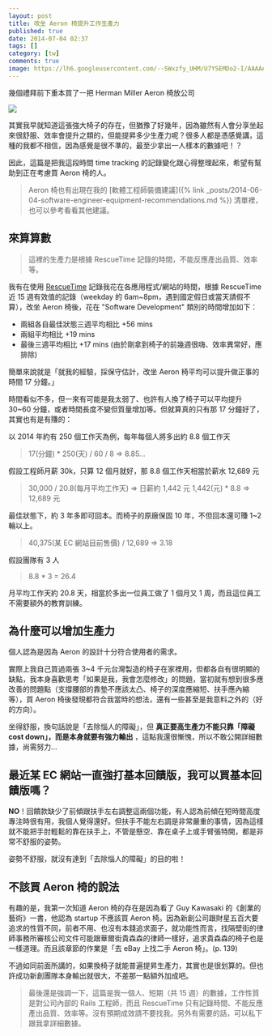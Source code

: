 ```yaml
---
layout: post
title: 改坐 Aeron 椅提升工作生產力
published: true
date: 2014-07-04 02:37
tags: []
category: [tw]
comments: true
image: https://lh6.googleusercontent.com/--SWxzfy_UHM/U7YSEMDo2-I/AAAAAAAAB1w/xnoUt9IXUyY/w800-h598-no/aeron-in-office.jpg
---
```


幾個禮拜前下重本買了一把 Herman Miller Aeron 椅放公司

![](https://lh6.googleusercontent.com/--SWxzfy_UHM/U7YSEMDo2-I/AAAAAAAAB1w/xnoUt9IXUyY/w800-h598-no/aeron-in-office.jpg)

其實我早就知道這張強大椅子的存在，但猶豫了好幾年，因為雖然有人會分享坐起來很舒服、效率會提升之類的，但能提昇多少生產力呢？很多人都是憑感覺講，這種的我都不相信，因為感覺是很不準的，最至少拿出一人樣本的數據吧！？

因此，這篇是把我這段時間 time tracking 的記錄變化跟心得整理起來，希望有幫助到正在考慮買 Aeron 椅的人。

> Aeron 椅也有出現在我的 [軟體工程師裝備建議]({% link _posts/2014-06-04-software-engineer-equipment-recommendations.md %}) 清單裡，也可以參考看看其他建議。

## 來算算數

> 這裡的生產力是根據 RescueTime 記錄的時間，不能反應產出品質、效率等。

我有在使用 [RescueTime](https://www.rescuetime.com/) 記錄我花在各應用程式/網站的時間，根據 RescueTime 近 15 週有效值的記錄（weekday 的 6am~8pm，遇到國定假日或當天請假不算），改坐 Aeron 椅後，花在 "Software Development" 類別的時間增加如下：

* 兩組各自最佳狀態三週平均相比 +56 mins
* 兩組平均相比 +19 mins
* 最後三週平均相比 +17 mins (由於剛拿到椅子的前幾週很嗨、效率異常好，應排除)

簡單來說就是「就我的經驗，採保守估計，改坐 Aeron 椅平均可以提升做正事的時間 17 分鐘。」

時間看似不多，但一來有可能是我太弱了、也許有人換了椅子可以平均提升 30~60 分鐘，或者時間長度不變但質量增加等。但就算真的只有那 17 分鐘好了，其實也有是有賺的：

以 2014 年約有 250 個工作天為例，每年每個人將多出約 8.8 個工作天

> 17(分鐘) * 250(天) / 60 / 8 => 8.85...

假設工程師月薪 30k，只算 12 個月就好，那 8.8 個工作天相當於薪水 12,689 元

> 30,000 / 20.8(每月平均工作天) => 日薪約 1,442 元
> 1,442(元) * 8.8 => 12,689 元

最佳狀態下，約 3 年多即可回本。而椅子的原廠保固 10 年，不但回本還可賺 1~2 輪以上。

> 40,375(某 EC 網站目前售價) / 12,689 => 3.18

假設團隊有 3 人

> 8.8 * 3 = 26.4

月平均工作天約 20.8 天，相當於多出一位員工做了 1 個月又 1 周，而且這位員工不需要額外的教育訓練。

## 為什麼可以增加生產力

個人認為是因為 Aeron 的設計十分符合使用者的需求。

實際上我自己買過兩張 3~4 千元台灣製造的椅子在家裡用，但都各自有很明顯的缺點，我本身喜歡思考「如果是我，我會怎麼修改」的問題，當初就有想到很多應改善的問題點（支撐腰部的靠墊不應該太凸、椅子的深度應縮短、扶手應內縮等），買 Aeron 椅後發現都符合我當時的想法，還有一些甚至是我意料之外的（好的方向）。

坐得舒服，換句話說是「去除惱人的障礙」，但 **真正要高生產力不能只靠「障礙 cost down」，而是本身就要有強力輸出** ，這點我還很慚愧，所以不敢公開詳細數據，尚需努力...

## 最近某 EC 網站一直強打基本回饋版，我可以買基本回饋版嗎？

**NO**！回饋款缺少了前傾跟扶手左右調整這兩個功能，有人認為前傾在短時間高度專注時很有用，我個人覺得還好。但扶手不能左右調是非常嚴重的事情，因為這樣就不能把手肘輕鬆的靠在扶手上，不管是懸空、靠在桌子上或手臂張特開，都是非常不舒服的姿勢。

姿勢不舒服，就沒有達到「去除惱人的障礙」的目的啦！

## 不該買 Aeron 椅的說法

有趣的是，我第一次知道 Aeron 椅的存在是因為看了 Guy Kawasaki 的《創業的藝術》一書，他認為 startup 不應該買 Aeron 椅。因為新創公司跟財星五百大要追求的性質不同，前者不用、也沒有本錢追求面子，就功能性而言，找隔壁街的律師事務所審核公司文件可能跟華爾街貴森森的律師一樣好，追求貴森森的椅子也是一樣道理。而且該章節的作業是「去 eBay 上找二手 Aeron 椅」。(p. 139)

不過如同前面所講的，如果換椅子就能普遍提昇生產力，其實也是很划算的。但也許成功新創團隊本身輸出就很大，不差那一點額外加成吧。

> 最後還是強調一下，這篇是我一個人、短期（共 15 週）的數據，工作性質是對公司內部的 Rails 工程師，而且 RescueTime 只有記錄時間、不能反應產出品質、效率等。沒有預期成效請不要找我。另外有需要的話，可以私下跟我拿詳細數據。
